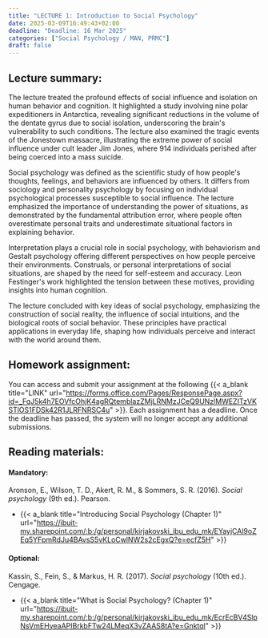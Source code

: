 ```yaml
---
title: "LECTURE 1: Introduction to Social Psychology"
date: 2025-03-09T16:49:43+02:00
deadline: "Deadline: 16 Mar 2025"
categories: ["Social Psychology / MAN, PRMC"]
draft: false
---
```


## Lecture summary:

The lecture treated the profound effects of social influence and isolation on human behavior and cognition. It highlighted a study involving nine polar expeditioners in Antarctica, revealing significant reductions in the volume of the dentate gyrus due to social isolation, underscoring the brain's vulnerability to such conditions. The lecture also examined the tragic events of the Jonestown massacre, illustrating the extreme power of social influence under cult leader Jim Jones, where 914 individuals perished after being coerced into a mass suicide.

Social psychology was defined as the scientific study of how people's thoughts, feelings, and behaviors are influenced by others. It differs from sociology and personality psychology by focusing on individual psychological processes susceptible to social influence. The lecture emphasized the importance of understanding the power of situations, as demonstrated by the fundamental attribution error, where people often overestimate personal traits and underestimate situational factors in explaining behavior.

Interpretation plays a crucial role in social psychology, with behaviorism and Gestalt psychology offering different perspectives on how people perceive their environments. Construals, or personal interpretations of social situations, are shaped by the need for self-esteem and accuracy. Leon Festinger's work highlighted the tension between these motives, providing insights into human cognition.

The lecture concluded with key ideas of social psychology, emphasizing the construction of social reality, the influence of social intuitions, and the biological roots of social behavior. These principles have practical applications in everyday life, shaping how individuals perceive and interact with the world around them.

## Homework assignment:

You can access and submit your assignment at the following {{< a_blank title="LINK" url="https://forms.office.com/Pages/ResponsePage.aspx?id=_FqJ5k4h7EOVfcOhjK4agRQtemblazZMjLRNMzJCeQ9UNzlMWEZITzVKSTlOS1FDSk42R1JLRFNRSC4u" >}}. Each assignment has a deadline. Once the deadline has passed, the system will no longer accept any additional submissions.

## Reading materials:

#### Mandatory:

Aronson, E., Wilson, T. D., Akert, R. M., & Sommers, S. R. (2016). *Social psychology* (9th ed.). Pearson.

* {{< a_blank title="Introducing Social Psychology (Chapter 1)" url="https://ibuit-my.sharepoint.com/:b:/g/personal/kirjakovski_ibu_edu_mk/EYayjCAl9oZEq5YFpmRdJu4BAvsS5vKLoCwlNW2s2cEgxQ?e=ecfZ5H" >}}

#### Optional:

Kassin, S., Fein, S., & Markus, H. R. (2017). *Social psychology* (10th ed.). Cengage.

*  {{< a_blank title="What is Social Psychology? (Chapter 1)" url="https://ibuit-my.sharepoint.com/:b:/g/personal/kirjakovski_ibu_edu_mk/EcrEcBV4SlpNsVmEHyeaAPIBrkbFTw24LMeqX3vZAAS8tA?e=Gnktql" >}}

